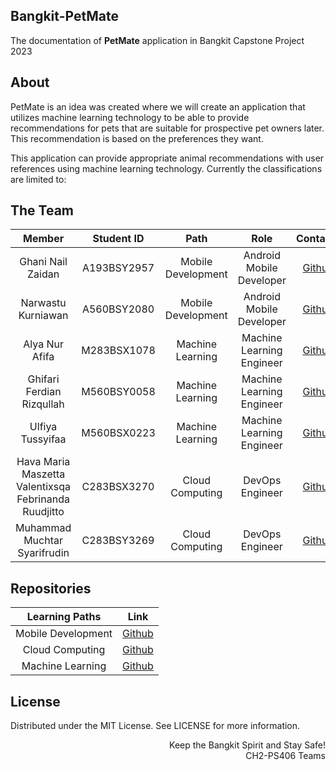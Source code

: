
## Bangkit-PetMate
The documentation of <b>PetMate</b> application in Bangkit Capstone Project 2023

## About
PetMate is an idea was created where we will create an application that utilizes machine learning technology to be able to provide recommendations for pets that are suitable for prospective pet owners later. This recommendation is based on the preferences they want.

This application can provide appropriate animal recommendations with user references using machine learning technology. Currently the classifications are limited to:

## The Team

|            Member           | Student ID |        Path        |                    Role                    |                                                       Contacts                                                      |
| :-------------------------: | :--------: | :----------------: | :----------------------------------------: | :-----------------------------------------------------------------------------------------------------------------: |
|        Ghani Nail Zaidan        | A193BSY2957 |  Mobile Development  |        Android Mobile Developer          |         [Github](https://github.com/ghaninailzaidan)           |
|    Narwastu Kurniawan    | A560BSY2080 |  Mobile Development  |          Android Mobile Developer         |  [Github](https://github.com/nrwstk)  |
|     Alya Nur Afifa     | M283BSX1078 |  Machine Learning   |         Machine Learning Engineer                    |   [Github](https://github.com/alyanurafifa)             |
|    Ghifari Ferdian Rizqullah     | M560BSY0058 |  Machine Learning   |         Machine Learning Engineer          |   [Github]()    |
|   Ulfiya Tussyifaa   | M560BSX0223 |  Machine Learning|     Machine Learning Engineer               |   [Github]()            |
|      Hava Maria Maszetta Valentixsqa Febrinanda Ruudjitto      | C283BSX3270 |  Cloud Computing|    DevOps Engineer                | [Github](https://github.com/Havamariamvfr) |
|      Muhammad Muchtar Syarifrudin      | C283BSY3269 |  Cloud Computing|    DevOps Engineer                | [Github](https://github.com/cheesekimbapp) |

## Repositories

|   Learning Paths   |                                Link                                |
| :----------------: | :----------------------------------------------------------------: |
| Mobile Development | [Github](https://github.com/Bangkit-PetMate/Pet-Mate) |
|  Cloud Computing  | [Github](https://github.com/Bangkit-PetMate/Backend)  |
|   Machine Learning  | [Github](https://github.com/Bangkit-PetMate/ML)  |



## License
Distributed under the MIT License. See LICENSE for more information.

<p align="right"> Keep the Bangkit Spirit and Stay Safe! <br> CH2-PS406 Teams </p>
